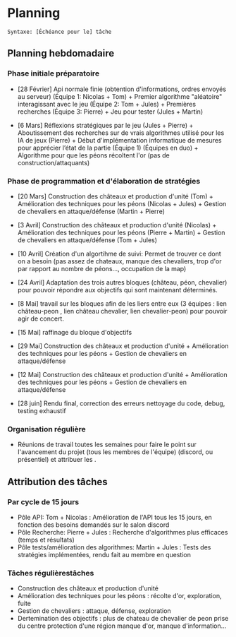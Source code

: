 # Planning

`Syntaxe: [Échéance pour le] tâche`

## Planning hebdomadaire

### Phase initiale préparatoire

- [28 Février] Api normale finie (obtention d'informations, ordres envoyés au serveur) (Équipe 1: Nicolas + Tom) + Premier algorithme "aléatoire" interagissant avec le jeu (Équipe 2: Tom + Jules) + Premières recherches (Équipe 3: Pierre) + Jeu pour tester (Jules + Martin)

- [6 Mars] Réflexions stratégiques par le jeu (Jules + Pierre) + Aboutissement des recherches sur de vrais algorithmes utilisé pour les IA de jeux (Pierre) + Début d'implémentation informatique de mesures pour apprécier l’état de la partie (Équipe 1) (Équipes en duo) + Algorithme pour que les péons récoltent l'or (pas de construction/attaquants)

### Phase de programmation et d'élaboration de stratégies

- [20 Mars] Construction des châteaux et production d'unité (Tom) + Amélioration des techniques pour les péons (Nicolas + Jules) + Gestion de chevaliers en attaque/défense (Martin + Pierre)

- [3 Avril] Construction des châteaux et production d'unité (Nicolas) + Amélioration des techniques pour les péons (Pierre + Martin) + Gestion de chevaliers en attaque/défense (Tom + Jules)

- [10 Avril] Création d'un algortihme de suivi: Permet de trouver ce dont on a besoin (pas assez de chateaux, manque des chevaliers, trop d'or par rapport au nombre de péons..., occupation de la map)

- [24 Avril] Adaptation des trois autres bloques (château, péon, chevalier) pour pouvoir répondre aux objectifs qui sont maintenant déterminés. 

- [8 Mai] travail sur les bloques afin de les liers entre eux (3 équipes : lien château-peon , lien château chevalier, lien chevalier-peon) pour pouvoir agir de concert.

- [15 Mai] raffinage du bloque d'objectifs

- [29 Mai] Construction des châteaux et production d'unité + Amélioration des techniques pour les péons  + Gestion de chevaliers en attaque/défense 

- [12 Mai] Construction des châteaux et production d'unité + Amélioration des techniques pour les péons + Gestion de chevaliers en attaque/défense 

- [28 juin] Rendu final, correction des erreurs nettoyage du code, debug, testing exhaustif


### Organisation régulière

- Réunions de travail toutes les semaines pour faire le point sur l'avancement du projet (tous les membres de l'équipe) (discord, ou présentiel) et attribuer les .

## Attribution des tâches

### Par cycle de 15 jours

- Pôle API: Tom + Nicolas : Amélioration de l'API tous les 15 jours, en fonction des besoins demandés sur le salon discord
- Pôle Recherche: Pierre + Jules : Recherche d'algorithmes plus efficaces (temps et résultats)
- Pôle tests/amélioration des algorithmes: Martin + Jules : Tests des stratégies implémentées, rendu fait au membre en question

### Tâches régulièrestâches

- Construction des châteaux et production d'unité
- Amélioration des techniques pour les péons : récolte d'or, exploration, fuite
- Gestion de chevaliers : attaque, défense, exploration
- Dertemination des objectifs : plus de chateau de chevalier de peon prise du centre protection d'une région manque d'or, manque d'information...

